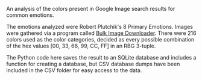 An analysis of the colors present in Google Image search results for common emotions.

The emotions analyzed were Robert Plutchik's 8 Primary Emotions. 
Images were gathered via a program called [Bulk Image Downloader](http://bulkimagedownloader.com/).
There were 216 colors used as the color categories, decided as every possible combination of the hex values [00, 33, 66, 99, CC, FF] in an RBG 3-tuple.

The Python code here saves the result to an SQLite database and includes a function for creating a database, but CSV database dumps have been included in the CSV folder for easy access to the data.
